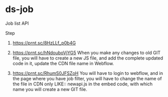 # ds-job
Job list API

Step 
1) https://prnt.sc/8HzLLf_p0b4G

2) https://prnt.sc/hNdouboVjYG5
When you make any changes to old GIT file, you will have to create a new JS file, and add the complete updated code in it, update the CDN file name in Webflow.

3) https://prnt.sc/RhumS0JFSZoH
You will have to login to webflow, and in the page where you have job filter, you will have to change the name of the file in CDN only LIKE:: newapi.js in the embed code, with which name you will create a new GIT file.
